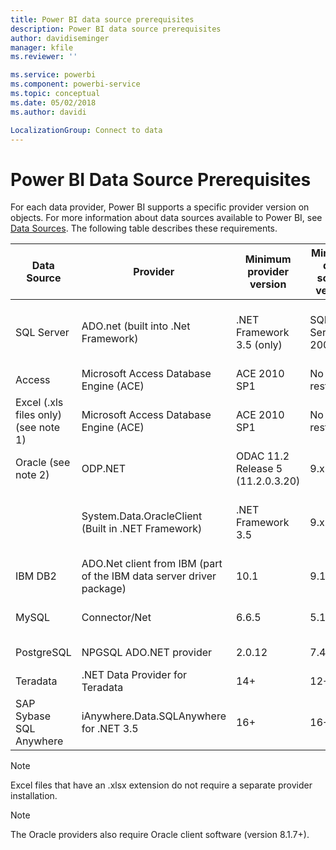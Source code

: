 ```yaml
---
title: Power BI data source prerequisites
description: Power BI data source prerequisites
author: davidiseminger
manager: kfile
ms.reviewer: ''

ms.service: powerbi
ms.component: powerbi-service
ms.topic: conceptual
ms.date: 05/02/2018
ms.author: davidi

LocalizationGroup: Connect to data
---
```

# Power BI Data Source Prerequisites
For each data provider, Power BI supports a specific provider version on objects. For more information about data sources available to Power BI, see [Data Sources](desktop-data-sources.md). The following table describes these requirements.

| Data Source | Provider | Minimum provider version | Minimum data source version | Supported data source objects | Download link |
| --- | --- | --- | --- | --- | --- |
| SQL Server |ADO.net (built into .Net Framework) |.NET Framework 3.5 (only) |SQL Server 2005+ |Tables/Views, Scalar functions, Table functions |Included in .NET Framework 3.5 or above |
| Access |Microsoft Access Database Engine (ACE) |ACE 2010 SP1 |No restriction |Tables/Views |[Download link](http://go.microsoft.com/fwlink/?linkid=285987&clcid=0x409) |
| Excel (.xls files only) (see note 1) |Microsoft Access Database Engine (ACE) |ACE 2010 SP1 |No restriction |Tables, Sheets |[Download link](http://go.microsoft.com/fwlink/?linkid=285987&clcid=0x409) |
| Oracle (see note 2) |ODP.NET |ODAC 11.2 Release 5 (11.2.0.3.20) |9.x+ |Tables/Views |[Download link](http://go.microsoft.com/fwlink/?linkid=272376&clcid=0x409) |
| | System.Data.OracleClient (Built in .NET Framework) |.NET Framework 3.5 |9.x+ |Tables/Views |Included in .NET Framework 3.5 or above |
| IBM DB2 |ADO.Net client from IBM (part of the IBM data server driver package) |10.1 |9.1+ |Tables/Views |[Download link](http://go.microsoft.com/fwlink/?linkid=274911&clcid=0x409) |
| MySQL |Connector/Net |6.6.5 |5.1 |Tables/Views, Scalar functions |[Download link](http://go.microsoft.com/fwlink/?linkid=278885&clcid=0x409) |
| PostgreSQL |NPGSQL ADO.NET provider |2.0.12 |7.4 |Tables/Views |[Download link](http://go.microsoft.com/fwlink/?linkid=282716&clcid=0x409) |
| Teradata |.NET Data Provider for Teradata |14+ |12+ |Tables/Views |[Download link](http://go.microsoft.com/fwlink/?linkid=278886&clcid=0x409) |
| SAP Sybase SQL Anywhere |iAnywhere.Data.SQLAnywhere for .NET 3.5 |16+ |16+ |Tables/Views |[Download link](http://go.microsoft.com/fwlink/?linkid=324846) |

>[!NOTE]
>Excel files that have an .xlsx extension do not require a separate provider installation.

>[!NOTE]
>The Oracle providers also require Oracle client software (version 8.1.7+).
> 
> 

